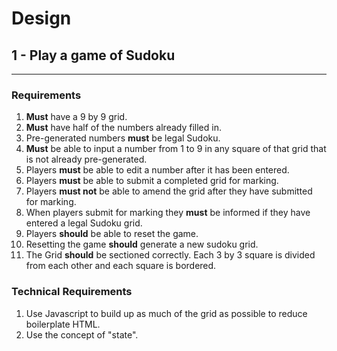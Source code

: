 # Design

## 1 - Play a game of Sudoku

---

### Requirements

1. **Must** have a 9 by 9 grid.
1. **Must** have half of the numbers already filled in.
1. Pre-generated numbers **must** be legal Sudoku.
1. **Must** be able to input a number from 1 to 9 in any square of that grid that is not already pre-generated.
1. Players **must** be able to edit a number after it has been entered.
1. Players **must** be able to submit a completed grid for marking.
1. Players **must not** be able to amend the grid after they have submitted for marking.
1. When players submit for marking they **must** be informed if they have entered a legal Sudoku grid.
1. Players **should** be able to reset the game.
1. Resetting the game **should** generate a new sudoku grid.
1. The Grid **should** be sectioned correctly. Each 3 by 3 square is divided from each other and each square is bordered.

### Technical Requirements

1. Use Javascript to build up as much of the grid as possible to reduce boilerplate HTML.
1. Use the concept of "state".
